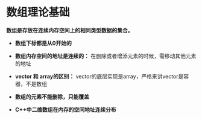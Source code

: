 # 数组理论基础

**数组是存放在连续内存空间上的相同类型数据的集合。**

*   **数组下标都是从0开始的**

*   **数组内存空间的地址是连续的：** 在删除或者增添元素的时候，需移动其他元素的地址

*   **vector 和 array的区别：** vector的底层实现是array，严格来讲vector是容器，不是数组

*   **数组的元素不能删除，只能覆盖**

*   **C++中二维数组在内存的空间地址连续分布**
